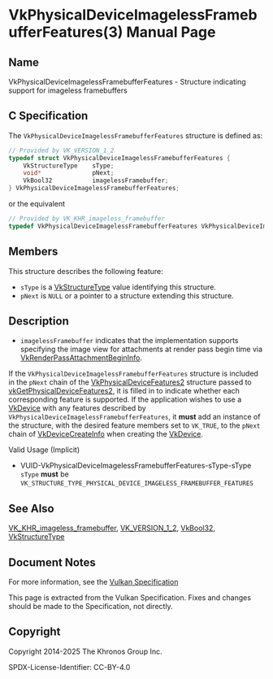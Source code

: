 # VkPhysicalDeviceImagelessFramebufferFeatures(3) Manual Page

## Name

VkPhysicalDeviceImagelessFramebufferFeatures - Structure indicating support for imageless framebuffers



## [](#_c_specification)C Specification

The `VkPhysicalDeviceImagelessFramebufferFeatures` structure is defined as:

```c++
// Provided by VK_VERSION_1_2
typedef struct VkPhysicalDeviceImagelessFramebufferFeatures {
    VkStructureType    sType;
    void*              pNext;
    VkBool32           imagelessFramebuffer;
} VkPhysicalDeviceImagelessFramebufferFeatures;
```

or the equivalent

```c++
// Provided by VK_KHR_imageless_framebuffer
typedef VkPhysicalDeviceImagelessFramebufferFeatures VkPhysicalDeviceImagelessFramebufferFeaturesKHR;
```

## [](#_members)Members

This structure describes the following feature:

- `sType` is a [VkStructureType](https://registry.khronos.org/vulkan/specs/latest/man/html/VkStructureType.html) value identifying this structure.
- `pNext` is `NULL` or a pointer to a structure extending this structure.

## [](#_description)Description

- []()`imagelessFramebuffer` indicates that the implementation supports specifying the image view for attachments at render pass begin time via [VkRenderPassAttachmentBeginInfo](https://registry.khronos.org/vulkan/specs/latest/man/html/VkRenderPassAttachmentBeginInfo.html).

If the `VkPhysicalDeviceImagelessFramebufferFeatures` structure is included in the `pNext` chain of the [VkPhysicalDeviceFeatures2](https://registry.khronos.org/vulkan/specs/latest/man/html/VkPhysicalDeviceFeatures2.html) structure passed to [vkGetPhysicalDeviceFeatures2](https://registry.khronos.org/vulkan/specs/latest/man/html/vkGetPhysicalDeviceFeatures2.html), it is filled in to indicate whether each corresponding feature is supported. If the application wishes to use a [VkDevice](https://registry.khronos.org/vulkan/specs/latest/man/html/VkDevice.html) with any features described by `VkPhysicalDeviceImagelessFramebufferFeatures`, it **must** add an instance of the structure, with the desired feature members set to `VK_TRUE`, to the `pNext` chain of [VkDeviceCreateInfo](https://registry.khronos.org/vulkan/specs/latest/man/html/VkDeviceCreateInfo.html) when creating the [VkDevice](https://registry.khronos.org/vulkan/specs/latest/man/html/VkDevice.html).

Valid Usage (Implicit)

- [](#VUID-VkPhysicalDeviceImagelessFramebufferFeatures-sType-sType)VUID-VkPhysicalDeviceImagelessFramebufferFeatures-sType-sType  
  `sType` **must** be `VK_STRUCTURE_TYPE_PHYSICAL_DEVICE_IMAGELESS_FRAMEBUFFER_FEATURES`

## [](#_see_also)See Also

[VK\_KHR\_imageless\_framebuffer](https://registry.khronos.org/vulkan/specs/latest/man/html/VK_KHR_imageless_framebuffer.html), [VK\_VERSION\_1\_2](https://registry.khronos.org/vulkan/specs/latest/man/html/VK_VERSION_1_2.html), [VkBool32](https://registry.khronos.org/vulkan/specs/latest/man/html/VkBool32.html), [VkStructureType](https://registry.khronos.org/vulkan/specs/latest/man/html/VkStructureType.html)

## [](#_document_notes)Document Notes

For more information, see the [Vulkan Specification](https://registry.khronos.org/vulkan/specs/latest/html/vkspec.html#VkPhysicalDeviceImagelessFramebufferFeatures)

This page is extracted from the Vulkan Specification. Fixes and changes should be made to the Specification, not directly.

## [](#_copyright)Copyright

Copyright 2014-2025 The Khronos Group Inc.

SPDX-License-Identifier: CC-BY-4.0